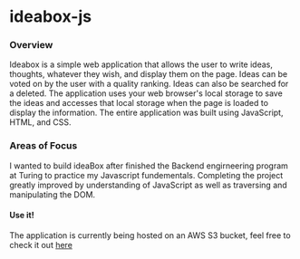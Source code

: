 # ideabox-js

### Overview

Ideabox is a simple web application that allows the user to write ideas, thoughts, whatever they wish, and display them on the page. Ideas can be voted on by the user with a quality ranking. Ideas can also be searched for a deleted. The application uses your web browser's local storage to save the ideas and accesses that local storage when the page is loaded to display the information. The entire application was built using JavaScript, HTML, and CSS. 

### Areas of Focus

I wanted to build ideaBox after finished the Backend engirneering program at Turing to practice my Javascript fundementals. Completing the project greatly improved by understanding of JavaScript as well as traversing and manipulating the DOM.

#### Use it!

The application is currently being hosted on an AWS S3 bucket, feel free to check it out [here](http://ideabox-js.s3-website-us-west-1.amazonaws.com/)
